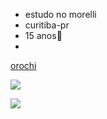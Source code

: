 - estudo no morelli 
- curitiba-pr
- 15 anos🥰
- 
[orochi](https://youtu.be/6BgxLcofzoo?si=bu0YhUy2PD6tEzxh)

![](https://media.tenor.com/2Tz8F9OSDB4AAAAi/cat-cute.gif)


![](https://media.tenor.com/xxPgBuwmddQAAAAi/cat.gif)

